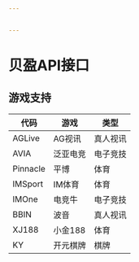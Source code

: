 ```yaml
---


---
```


<h1 id="贝盈api接口">贝盈API接口</h1>
<h2 id="游戏支持">游戏支持</h2>

<table>
<thead>
<tr>
<th>代码</th>
<th>游戏</th>
<th>类型</th>
</tr>
</thead>
<tbody>
<tr>
<td>AGLive</td>
<td>AG视讯</td>
<td>真人视讯</td>
</tr>
<tr>
<td>AVIA</td>
<td>泛亚电竞</td>
<td>电子竞技</td>
</tr>
<tr>
<td>Pinnacle</td>
<td>平博</td>
<td>体育</td>
</tr>
<tr>
<td>IMSport</td>
<td>IM体育</td>
<td>体育</td>
</tr>
<tr>
<td>IMOne</td>
<td>电竞牛</td>
<td>电子竞技</td>
</tr>
<tr>
<td>BBIN</td>
<td>波音</td>
<td>真人视讯</td>
</tr>
<tr>
<td>XJ188</td>
<td>小金188</td>
<td>体育</td>
</tr>
<tr>
<td>KY</td>
<td>开元棋牌</td>
<td>棋牌</td>
</tr>
</tbody>
</table>
